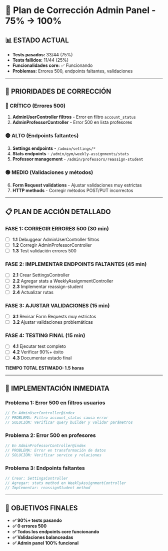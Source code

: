 # 🎯 Plan de Corrección Admin Panel - 75% → 100%

## 📊 **ESTADO ACTUAL**
- **Tests pasados:** 33/44 (75%)
- **Tests fallidos:** 11/44 (25%)
- **Funcionalidades core:** ✅ Funcionando
- **Problemas:** Errores 500, endpoints faltantes, validaciones

---

## 🚨 **PRIORIDADES DE CORRECCIÓN**

### **🔴 CRÍTICO (Errores 500)**
1. **AdminUserController filtros** - Error en filtro `account_status`
2. **AdminProfessorController** - Error 500 en lista profesores

### **🟡 ALTO (Endpoints faltantes)**
3. **Settings endpoints** - `/admin/settings/*`
4. **Stats endpoints** - `/admin/gym/weekly-assignments/stats`
5. **Professor management** - `/admin/professors/reassign-student`

### **🟢 MEDIO (Validaciones y métodos)**
6. **Form Request validations** - Ajustar validaciones muy estrictas
7. **HTTP methods** - Corregir métodos POST/PUT incorrectos

---

## 📋 **PLAN DE ACCIÓN DETALLADO**

### **FASE 1: CORREGIR ERRORES 500 (30 min)**
- [ ] **1.1** Debuggear AdminUserController filtros
- [ ] **1.2** Corregir AdminProfessorController
- [ ] **1.3** Test validación errores 500

### **FASE 2: IMPLEMENTAR ENDPOINTS FALTANTES (45 min)**
- [ ] **2.1** Crear SettingsController
- [ ] **2.2** Agregar stats a WeeklyAssignmentController
- [ ] **2.3** Implementar reassign-student
- [ ] **2.4** Actualizar rutas

### **FASE 3: AJUSTAR VALIDACIONES (15 min)**
- [ ] **3.1** Revisar Form Requests muy estrictos
- [ ] **3.2** Ajustar validaciones problemáticas

### **FASE 4: TESTING FINAL (15 min)**
- [ ] **4.1** Ejecutar test completo
- [ ] **4.2** Verificar 90%+ éxito
- [ ] **4.3** Documentar estado final

**TIEMPO TOTAL ESTIMADO: 1.5 horas**

---

## 🔧 **IMPLEMENTACIÓN INMEDIATA**

### **Problema 1: Error 500 en filtros usuarios**
```php
// En AdminUserController@index
// PROBLEMA: Filtro account_status causa error
// SOLUCIÓN: Verificar query builder y validar parámetros
```

### **Problema 2: Error 500 en profesores**
```php
// En AdminProfessorController@index  
// PROBLEMA: Error en transformación de datos
// SOLUCIÓN: Verificar service y relaciones
```

### **Problema 3: Endpoints faltantes**
```php
// Crear: SettingsController
// Agregar: stats method en WeeklyAssignmentController
// Implementar: reassignStudent method
```

---

## 🎯 **OBJETIVOS FINALES**
- **✅ 90%+ tests pasando**
- **✅ 0 errores 500**
- **✅ Todos los endpoints core funcionando**
- **✅ Validaciones balanceadas**
- **✅ Admin panel 100% funcional**
